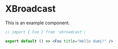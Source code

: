 # XBroadcast

This is an example component.

```jsx
// import { Foo } from 'xbroadcast';

export default () => <Foo title="Hello dumi!" />
```